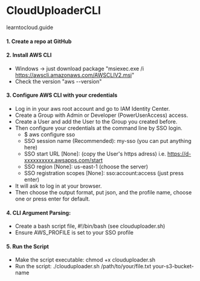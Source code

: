 # CloudUploaderCLI

learntocloud.guide

#### 1. Create a repo at GitHub

#### 2. Install AWS CLI

- Windows -> just download package "msiexec.exe /i https://awscli.amazonaws.com/AWSCLIV2.msi"
- Check the version "aws --version"

#### 3. Configure AWS CLI with your credentials

- Log in in your aws root account and go to IAM Identity Center.
- Create a Group with Admin or Developer (PowerUserAccess) access.
- Create a User and add the User to the Group you created before.
- Then configure your credentials at the command line by SSO login.
  - $ aws configure sso
  - SSO session name (Recommended): my-sso (you can put anything here)
  - SSO start URL [None]: (copy the User's https adress) i.e. https://d-xxxxxxxxxx.awsapps.com/start
  - SSO region [None]: us-east-1 (choose the server)
  - SSO registration scopes [None]: sso:account:access (just press enter)
- It will ask to log in at your browser.
- Then choose the output format, put json, and the profile name, choose one or press enter for default.

#### 4. CLI Argument Parsing:

- Create a bash script file, #!/bin/bash (see clouduploader.sh)
- Ensure AWS_PROFILE is set to your SSO profile

#### 5. Run the Script

- Make the script executable: chmod +x clouduploader.sh
- Run the script: ./clouduploader.sh /path/to/your/file.txt your-s3-bucket-name
